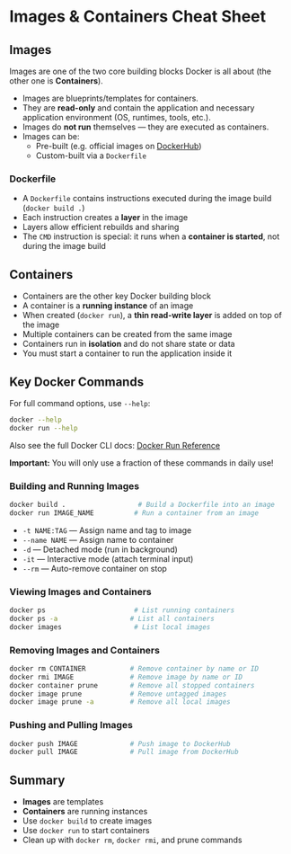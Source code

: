 # Images & Containers Cheat Sheet

## Images

Images are one of the two core building blocks Docker is all about (the other one is **Containers**).

- Images are blueprints/templates for containers.
- They are **read-only** and contain the application and necessary application environment (OS, runtimes, tools, etc.).
- Images do **not run** themselves — they are executed as containers.
- Images can be:
    - Pre-built (e.g. official images on [DockerHub](https://hub.docker.com/))
    - Custom-built via a `Dockerfile`

### Dockerfile

- A `Dockerfile` contains instructions executed during the image build (`docker build .`)
- Each instruction creates a **layer** in the image
- Layers allow efficient rebuilds and sharing
- The `CMD` instruction is special: it runs when a **container is started**, not during the image build

## Containers

- Containers are the other key Docker building block
- A container is a **running instance** of an image
- When created (`docker run`), a **thin read-write layer** is added on top of the image
- Multiple containers can be created from the same image
- Containers run in **isolation** and do not share state or data
- You must start a container to run the application inside it

## Key Docker Commands

For full command options, use `--help`:
```bash
docker --help
docker run --help
```

Also see the full Docker CLI docs: [Docker Run Reference](https://docs.docker.com/engine/reference/run/)

**Important:** You will only use a fraction of these commands in daily use!

### Building and Running Images

```bash
docker build .                  # Build a Dockerfile into an image
docker run IMAGE_NAME          # Run a container from an image
```

- `-t NAME:TAG` — Assign name and tag to image
- `--name NAME` — Assign name to container
- `-d` — Detached mode (run in background)
- `-it` — Interactive mode (attach terminal input)
- `--rm` — Auto-remove container on stop

### Viewing Images and Containers

```bash
docker ps                      # List running containers
docker ps -a                  # List all containers
docker images                  # List local images
```

### Removing Images and Containers

```bash
docker rm CONTAINER           # Remove container by name or ID
docker rmi IMAGE              # Remove image by name or ID
docker container prune        # Remove all stopped containers
docker image prune            # Remove untagged images
docker image prune -a         # Remove all local images
```

### Pushing and Pulling Images

```bash
docker push IMAGE             # Push image to DockerHub
docker pull IMAGE             # Pull image from DockerHub
```

## Summary

- **Images** are templates
- **Containers** are running instances
- Use `docker build` to create images
- Use `docker run` to start containers
- Clean up with `docker rm`, `docker rmi`, and prune commands
